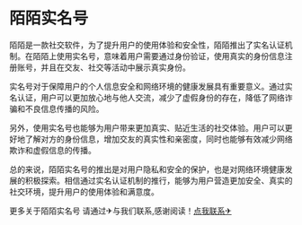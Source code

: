 # 陌陌实名号

陌陌是一款社交软件，为了提升用户的使用体验和安全性，陌陌推出了实名认证机制。在陌陌上使用实名号，意味着用户需要通过身份验证，使用真实的身份信息注册账号，并且在交友、社交等活动中展示真实身份。

实名号对于保障用户的个人信息安全和网络环境的健康发展具有重要意义。通过实名认证，用户可以更加放心地与他人交流，减少了虚假身份的存在，降低了网络诈骗和不良信息传播的风险。

另外，使用实名号也能够为用户带来更加真实、贴近生活的社交体验。用户可以更好地了解对方的身份信息，增加交友的真实性和亲密度，同时也能够有效减少网络欺诈和虚假信息的传播。

总的来说，陌陌实名号的推出是对用户隐私和安全的保护，也是对网络环境健康发展的积极探索。相信通过实名认证机制的推行，能够为用户营造更加安全、真实的社交环境，提升用户的使用体验和满意度。

更多关于陌陌实名号 请通过✈与我们联系,感谢阅读！[点我联系✈](https://doc.G208.com)
